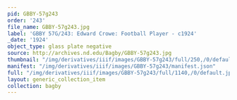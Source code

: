 ```yaml
---
pid: GBBY-57g243
order: '243'
file_name: GBBY-57g243.jpg
label: 'GBBY 57G/243: Edward Crowe: Football Player - c1924'
_date: '1924'
object_type: glass plate negative
source: http://archives.nd.edu/Bagby/GBBY-57g243.jpg
thumbnail: "/img/derivatives/iiif/images/GBBY-57g243/full/250,/0/default.jpg"
manifest: "/img/derivatives/iiif/images/GBBY-57g243/manifest.json"
full: "/img/derivatives/iiif/images/GBBY-57g243/full/1140,/0/default.jpg"
layout: generic_collection_item
collection: bagby
---
```

